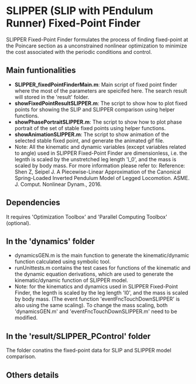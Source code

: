 # SLIPPER (SLIP with PEndulum Runner) Fixed-Point Finder
SLIPPER Fixed-Point Finder formulates the process of finding fixed-point at the Poincare section as a 
unconstrained nonlinear optimization to minimize the cost associated with the periodic conditions and control.

## Main funtionalities
- __SLIPPER_fixedPointFinderMain.m__: Main script of fixed point finder where the most of the parameters are speicifed here. The search result will stored in the 'result' folder.
- __showFixedPointResultSLIPPER.m__: The script to show how to plot fixed points for showing the SLIP and SLIPPER comparison using helper functions.
- __showPhasePortraitSLIPPER.m__: The script to show how to  plot phase portrait of the set of stable fixed points using helper functions.
- __showAnimationSLIPPER.m__: The script to show animation of the selected stable fixed point, and generate the animated gif file.
- Note: All the kinematic and dynamic variables (except variables related to angle) used in SLIPPER Fixed-Point Finder are dimensionless, i.e. the legnth is scaled by the unstretched leg length 'l_0', and the mass is scaled by body mass. For more information please refer to:
Reference:
   Shen Z, Seipel J. A Piecewise-Linear Approximation of the Canonical 
   Spring-Loaded Inverted Pendulum Model of Legged Locomotion. ASME. J. 
   Comput. Nonlinear Dynam., 2016.

## Dependencies
It requires 'Optimization Toolbox' and 'Parallel Computing Toolbox' (optional).

## In the 'dynamics' folder
- dynamicsGEN.m is the main function to generate the kinematic/dynamic function calculated using symbolic tool.
- runUnittests.m contains the test cases for functions of the kinematic and the dynamic equation derivations, which are used to generate the kinematic/dynamic function of SLIPPER model.
- Note: for the kinematics and dynamics used in SLIPPER Fixed-Point Finder, the legnth is scaled by the leg length 'l0', and the mass is scaled by body mass. (The event function 'eventFncTouchDownSLIPPER' is also using the same scaling). To change the mass scaling, both 'dynamicsGEN.m' and 'eventFncTouchDownSLIPPER.m' need to be modified.

## In the 'result/SLIPPER_PControl' folder
The folder conatins the fixed-point data for SLIP and SLIPPER model comparison.

## Others details